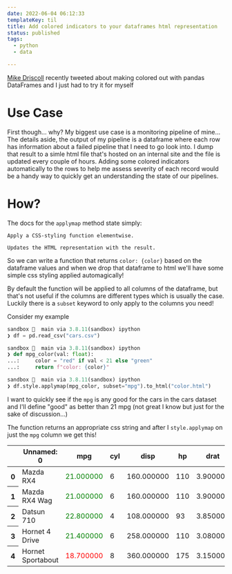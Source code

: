 ```yaml
---
date: 2022-06-04 06:12:33
templateKey: til
title: Add colored indicators to your dataframes html representation
status: published
tags:
  - python
  - data

---
```


[Mike Driscoll](https://twitter.com/driscollis) recently tweeted about making
colored out with pandas DataFrames and I just had to try it for myself

# Use Case

First though... why?
My biggest use case is a monitoring pipeline of mine... The details aside, the
output of my pipeline is a dataframe where each row has information about a
failed pipeline that I need to go look into. I dump that result to a simle html
file that's hosted on an internal site and the file is updated every couple of
hours. Adding some colored indicators automatically to the rows to help me
assess severity of each record would be a handy way to quickly get an
understanding the state of our pipelines.

# How?

The docs for the `applymap` method state simply:

```
Apply a CSS-styling function elementwise.

Updates the HTML representation with the result.

```

So we can write a function that returns `color: {color}` based on the dataframe
values and when we drop that dataframe to html we'll have some simple css
styling applied automagically!

By default the function will be applied to all columns of the dataframe, but
that's not useful if the columns are different types which is usually the case.
Luckily there is a `subset` keyword to only apply to the columns you need!

Consider my example

```python 
sandbox   main via 3.8.11(sandbox) ipython
❯ df = pd.read_csv("cars.csv")

sandbox   main via 3.8.11(sandbox) ipython
❯ def mpg_color(val: float):
...:     color = "red" if val < 21 else "green"
...:     return f"color: {color}"

sandbox   main via 3.8.11(sandbox) ipython
❯ df.style.applymap(mpg_color, subset="mpg").to_html("color.html")
```

I want to quickly see if the `mpg` is any good for the cars in the cars dataset
and I'll define "good" as better than 21 mpg (not great I know but just for the
sake of discussion...)

The function returns an appropriate css string and after I `style.applymap` on just the `mpg` column we get this!


<style type="text/css">
#T_95e99_row0_col1, #T_95e99_row1_col1, #T_95e99_row2_col1, #T_95e99_row3_col1 {
  color: green;
}
#T_95e99_row4_col1 {
  color: red;
}
</style>
<table id="T_95e99">
  <thead>
    <tr>
      <th class="blank level0" >&nbsp;</th>
      <th id="T_95e99_level0_col0" class="col_heading level0 col0" >Unnamed: 0</th>
      <th id="T_95e99_level0_col1" class="col_heading level0 col1" >mpg</th>
      <th id="T_95e99_level0_col2" class="col_heading level0 col2" >cyl</th>
      <th id="T_95e99_level0_col3" class="col_heading level0 col3" >disp</th>
      <th id="T_95e99_level0_col4" class="col_heading level0 col4" >hp</th>
      <th id="T_95e99_level0_col5" class="col_heading level0 col5" >drat</th>
      <th id="T_95e99_level0_col6" class="col_heading level0 col6" >wt</th>
      <th id="T_95e99_level0_col7" class="col_heading level0 col7" >qsec</th>
      <th id="T_95e99_level0_col8" class="col_heading level0 col8" >vs</th>
      <th id="T_95e99_level0_col9" class="col_heading level0 col9" >am</th>
      <th id="T_95e99_level0_col10" class="col_heading level0 col10" >gear</th>
      <th id="T_95e99_level0_col11" class="col_heading level0 col11" >carb</th>
    </tr>
  </thead>
  <tbody>
    <tr>
      <th id="T_95e99_level0_row0" class="row_heading level0 row0" >0</th>
      <td id="T_95e99_row0_col0" class="data row0 col0" >Mazda RX4</td>
      <td id="T_95e99_row0_col1" class="data row0 col1" >21.000000</td>
      <td id="T_95e99_row0_col2" class="data row0 col2" >6</td>
      <td id="T_95e99_row0_col3" class="data row0 col3" >160.000000</td>
      <td id="T_95e99_row0_col4" class="data row0 col4" >110</td>
      <td id="T_95e99_row0_col5" class="data row0 col5" >3.900000</td>
      <td id="T_95e99_row0_col6" class="data row0 col6" >2.620000</td>
      <td id="T_95e99_row0_col7" class="data row0 col7" >16.460000</td>
      <td id="T_95e99_row0_col8" class="data row0 col8" >0</td>
      <td id="T_95e99_row0_col9" class="data row0 col9" >1</td>
      <td id="T_95e99_row0_col10" class="data row0 col10" >4</td>
      <td id="T_95e99_row0_col11" class="data row0 col11" >4</td>
    </tr>
    <tr>
      <th id="T_95e99_level0_row1" class="row_heading level0 row1" >1</th>
      <td id="T_95e99_row1_col0" class="data row1 col0" >Mazda RX4 Wag</td>
      <td id="T_95e99_row1_col1" class="data row1 col1" >21.000000</td>
      <td id="T_95e99_row1_col2" class="data row1 col2" >6</td>
      <td id="T_95e99_row1_col3" class="data row1 col3" >160.000000</td>
      <td id="T_95e99_row1_col4" class="data row1 col4" >110</td>
      <td id="T_95e99_row1_col5" class="data row1 col5" >3.900000</td>
      <td id="T_95e99_row1_col6" class="data row1 col6" >2.875000</td>
      <td id="T_95e99_row1_col7" class="data row1 col7" >17.020000</td>
      <td id="T_95e99_row1_col8" class="data row1 col8" >0</td>
      <td id="T_95e99_row1_col9" class="data row1 col9" >1</td>
      <td id="T_95e99_row1_col10" class="data row1 col10" >4</td>
      <td id="T_95e99_row1_col11" class="data row1 col11" >4</td>
    </tr>
    <tr>
      <th id="T_95e99_level0_row2" class="row_heading level0 row2" >2</th>
      <td id="T_95e99_row2_col0" class="data row2 col0" >Datsun 710</td>
      <td id="T_95e99_row2_col1" class="data row2 col1" >22.800000</td>
      <td id="T_95e99_row2_col2" class="data row2 col2" >4</td>
      <td id="T_95e99_row2_col3" class="data row2 col3" >108.000000</td>
      <td id="T_95e99_row2_col4" class="data row2 col4" >93</td>
      <td id="T_95e99_row2_col5" class="data row2 col5" >3.850000</td>
      <td id="T_95e99_row2_col6" class="data row2 col6" >2.320000</td>
      <td id="T_95e99_row2_col7" class="data row2 col7" >18.610000</td>
      <td id="T_95e99_row2_col8" class="data row2 col8" >1</td>
      <td id="T_95e99_row2_col9" class="data row2 col9" >1</td>
      <td id="T_95e99_row2_col10" class="data row2 col10" >4</td>
      <td id="T_95e99_row2_col11" class="data row2 col11" >1</td>
    </tr>
    <tr>
      <th id="T_95e99_level0_row3" class="row_heading level0 row3" >3</th>
      <td id="T_95e99_row3_col0" class="data row3 col0" >Hornet 4 Drive</td>
      <td id="T_95e99_row3_col1" class="data row3 col1" >21.400000</td>
      <td id="T_95e99_row3_col2" class="data row3 col2" >6</td>
      <td id="T_95e99_row3_col3" class="data row3 col3" >258.000000</td>
      <td id="T_95e99_row3_col4" class="data row3 col4" >110</td>
      <td id="T_95e99_row3_col5" class="data row3 col5" >3.080000</td>
      <td id="T_95e99_row3_col6" class="data row3 col6" >3.215000</td>
      <td id="T_95e99_row3_col7" class="data row3 col7" >19.440000</td>
      <td id="T_95e99_row3_col8" class="data row3 col8" >1</td>
      <td id="T_95e99_row3_col9" class="data row3 col9" >0</td>
      <td id="T_95e99_row3_col10" class="data row3 col10" >3</td>
      <td id="T_95e99_row3_col11" class="data row3 col11" >1</td>
    </tr>
    <tr>
      <th id="T_95e99_level0_row4" class="row_heading level0 row4" >4</th>
      <td id="T_95e99_row4_col0" class="data row4 col0" >Hornet Sportabout</td>
      <td id="T_95e99_row4_col1" class="data row4 col1" >18.700000</td>
      <td id="T_95e99_row4_col2" class="data row4 col2" >8</td>
      <td id="T_95e99_row4_col3" class="data row4 col3" >360.000000</td>
      <td id="T_95e99_row4_col4" class="data row4 col4" >175</td>
      <td id="T_95e99_row4_col5" class="data row4 col5" >3.150000</td>
      <td id="T_95e99_row4_col6" class="data row4 col6" >3.440000</td>
      <td id="T_95e99_row4_col7" class="data row4 col7" >17.020000</td>
      <td id="T_95e99_row4_col8" class="data row4 col8" >0</td>
      <td id="T_95e99_row4_col9" class="data row4 col9" >0</td>
      <td id="T_95e99_row4_col10" class="data row4 col10" >3</td>
      <td id="T_95e99_row4_col11" class="data row4 col11" >2</td>
    </tr>
  </tbody>
</table>


